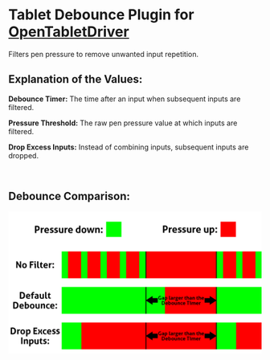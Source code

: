 # Tablet Debounce Plugin for [OpenTabletDriver](https://github.com/OpenTabletDriver/OpenTabletDriver)

Filters pen pressure to remove unwanted input repetition.

## Explanation of the Values:

**Debounce Timer:** The time after an input when subsequent inputs are filtered.

**Pressure Threshold:** The raw pen pressure value at which inputs are filtered.

**Drop Excess Inputs:** Instead of combining inputs, subsequent inputs are dropped.

<br>

## Debounce Comparison:

![](https://raw.githubusercontent.com/Kuuuube/Tablet_Debounce/main/tablet_debounce_diagram.png)